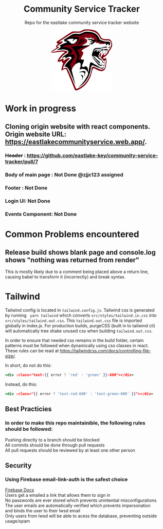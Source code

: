 <h1 align="center">Community Service Tracker</h1>
<p align="center">
<!--  <a href="https://img.shields.io/badge/Minimized-4KB-brightgreen.svg"> EX: How to make custom badges with shields.io API --!>
<!--    <img src="https://img.shields.io/badge/Minimized-4KB-brightgreen.svg" /> --!>
<!--  </a> --!>
<!--  <a href="https://img.shields.io/badge/Minimized-4KB-brightgreen.svg"> --!>
<!--    <img src="https://img.shields.io/badge/React Bundle-4KB-brightgreen.svg" /> --!>
<!--  </a> --!>
</p>


<p align="center">
  Repo for the eastlake community service tracker website
</p>
<p align="center">
  <img src="./Docs/images/wolflogo.png" width="200" height="200" />
</p>

# Work in progress 
## Cloning origin website with react components. Origin website URL: https://eastlakecommunityservice.web.app/.
### ~~Header~~ : https://github.com/eastlake-key/community-service-tracker/pull/7
### Body of main page : Not Done @zjjc123 assigned
### Footer : Not Done
### Login UI: Not Done
### Events Component: Not Done

# Common Problems encountered 
## Release build shows blank page and console.log shows "nothing was returned from render"
This is mostly likely due to a comment being placed above a return line, causing babel to transform it (incorrectly) and break syntax.

# Tailwind
Tailwind config is located in ```tailwind.config.js```. Tailwind css is generated by running ``` yarn tailwind``` which converts ```src/styles/tailwind.in.css``` into ```src/styles/tailwind.out.css```. This ```tailwind.out.css``` file is imported globally in index.js. For production builds, purgeCSS (built in to tailwind cli) will automatically tree shake unused css when building ```tailwind.out.css```.

In order to ensure that needed css remains in the build folder, certain patterns must be followed when dynamically using css classes in react. These rules can be read at https://tailwindcss.com/docs/controlling-file-size/. 

In short, do not do this:
```jsx
<div :class="text-{{ error ? 'red' : 'green' }}-600"></div>
```
Instead, do this: 
```jsx
<div :class="{{ error ? 'text-red-600' : 'text-green-600' }}"></div>
```

## Best Practicies
### In order to make this repo maintainible, the following rules should be followed: 
Pushing directly to a branch should be blocked <br>
All commits should be done through pull requests <br>
All pull requests should be reviewed by at least one other person <br>
 
## Security

### Using Firebase email-link-auth is the safest choice
<a href = "https://firebase.google.com/docs/auth/web/email-link-auth">Firebase Docs</a> <br>
Users get a emailed a link that allows them to sign in <br>
No passwords are ever stored which prevents unintential misconfigurations <br>
The user emails are automatically verified which prevents impersonation and binds the user to their lwsd email <br>
Only users from lwsd will be able to acess the database,  preventing outside usage/spam <br>

